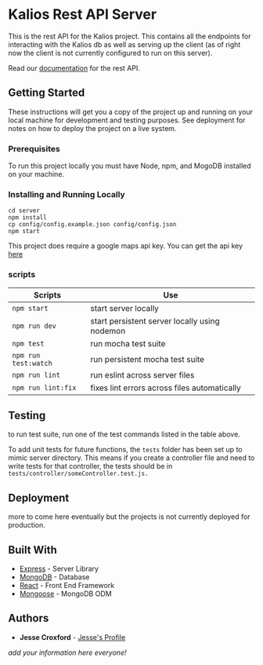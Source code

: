 # Kalios Rest API Server

This is the rest API for the Kalios project. This contains all the endpoints for interacting with the Kalios db as well as serving up the client (as of right now the client is not currently configured to run on this server).

Read our [documentation](./apiReference.md) for the rest API.

## Getting Started

These instructions will get you a copy of the project up and running on your local machine for development and testing purposes. See deployment for notes on how to deploy the project on a live system.

### Prerequisites

To run this project locally you must have Node, npm, and MogoDB installed on your machine. 

### Installing and Running Locally

```
cd server
npm install
cp config/config.example.json config/config.json
npm start
```

This project does require a google maps api key. You can get the api key [here](https://developers.google.com/maps/documentation/geocoding/)

### scripts
| Scripts              | Use                                           |
|----------------------|-----------------------------------------------|
| `npm start`          | start server locally                          |
| `npm run dev`        | start persistent server locally using nodemon |
| `npm test`           | run mocha test suite                          |
| `npm run test:watch` | run persistent mocha test suite               |
| `npm run lint`       | run eslint across server files                |
| `npm run lint:fix`   | fixes lint errors across files automatically  |

## Testing
to run test suite, run one of the test commands listed in the table above. 

To add unit tests for future functions, the `tests` folder has been set up to mimic server directory. This means if you create a controller file and need to write tests for that controller, the tests should be in `tests/controller/someController.test.js.`

## Deployment

more to come here eventually but the projects is not currently deployed for production.

## Built With

* [Express](http://expressjs.com/) - Server Library
* [MongoDB](https://www.mongodb.com/) - Database
* [React](https://facebook.github.io/react/) - Front End Framework
* [Mongoose](http://mongoosejs.com/) - MongoDB ODM

## Authors

* **Jesse Croxford** - [Jesse's Profile](https://github.com/Jcroxford)

*add your information here everyone!*
